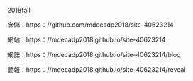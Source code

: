 2018fall

倉儲：https：//github.com/mdecadp2018/site-40623214

網站：https：//mdecadp2018.github.io/site-40623214

網誌：https：//mdecadp2018.github.io/site-40623214/blog

簡報：https：//mdecadp2018.github.io/site-40623214/reveal
